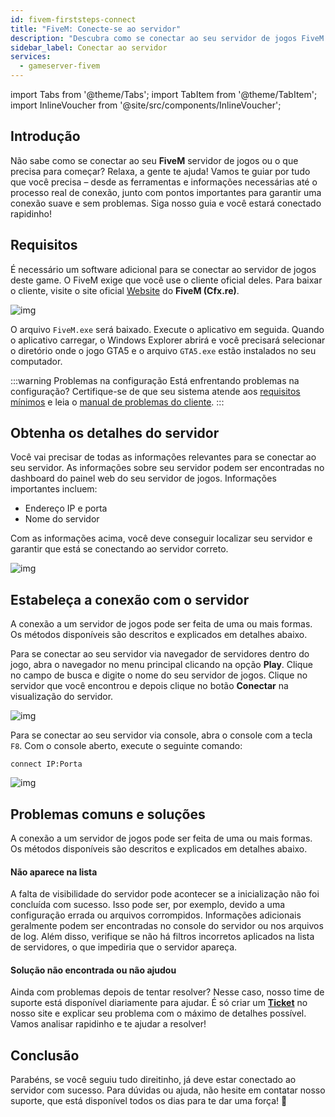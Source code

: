 ```yaml
---
id: fivem-firststeps-connect
title: "FiveM: Conecte-se ao servidor"
description: "Descubra como se conectar ao seu servidor de jogos FiveM de forma tranquila e garanta uma experiência de jogo sem interrupções com dicas e orientações essenciais → Saiba mais agora"
sidebar_label: Conectar ao servidor
services:
  - gameserver-fivem
---
```


import Tabs from '@theme/Tabs';
import TabItem from '@theme/TabItem';
import InlineVoucher from '@site/src/components/InlineVoucher';


## Introdução
Não sabe como se conectar ao seu **FiveM** servidor de jogos ou o que precisa para começar? Relaxa, a gente te ajuda! Vamos te guiar por tudo que você precisa – desde as ferramentas e informações necessárias até o processo real de conexão, junto com pontos importantes para garantir uma conexão suave e sem problemas. Siga nosso guia e você estará conectado rapidinho!

<InlineVoucher />


## Requisitos

É necessário um software adicional para se conectar ao servidor de jogos deste game. O FiveM exige que você use o cliente oficial deles. Para baixar o cliente, visite o site oficial [Website](https://fivem.net/) do **FiveM (Cfx.re)**.

![img](https://screensaver01.zap-hosting.com/index.php/s/Li9iCjESkpzdAP4/download)

O arquivo `FiveM.exe` será baixado. Execute o aplicativo em seguida. Quando o aplicativo carregar, o Windows Explorer abrirá e você precisará selecionar o diretório onde o jogo GTA5 e o arquivo `GTA5.exe` estão instalados no seu computador.



:::warning Problemas na configuração
Está enfrentando problemas na configuração? Certifique-se de que seu sistema atende aos [requisitos mínimos](https://docs.fivem.net/docs/client-manual/system-requirements/) e leia o [manual de problemas do cliente](https://docs.fivem.net/docs/support/client-issues/).
:::



## Obtenha os detalhes do servidor

Você vai precisar de todas as informações relevantes para se conectar ao seu servidor. As informações sobre seu servidor podem ser encontradas no dashboard do painel web do seu servidor de jogos. Informações importantes incluem:

- Endereço IP e porta
- Nome do servidor

Com as informações acima, você deve conseguir localizar seu servidor e garantir que está se conectando ao servidor correto.

![img](https://screensaver01.zap-hosting.com/index.php/s/yRMWxYtmWF7Xwxe/preview)

## Estabeleça a conexão com o servidor

A conexão a um servidor de jogos pode ser feita de uma ou mais formas. Os métodos disponíveis são descritos e explicados em detalhes abaixo.

<Tabs>
    <TabItem value="connect_solution_server_browser_ingame" label="Navegador de Servidores (No jogo)" default>

Para se conectar ao seu servidor via navegador de servidores dentro do jogo, abra o navegador no menu principal clicando na opção **Play**. Clique no campo de busca e digite o nome do seu servidor de jogos. Clique no servidor que você encontrou e depois clique no botão **Conectar** na visualização do servidor.

![img](https://screensaver01.zap-hosting.com/index.php/s/qzW3DkWTjASeXqG/download)

</TabItem>



<TabItem value="connect_solution3" label="Console (No jogo)">

Para se conectar ao seu servidor via console, abra o console com a tecla `F8`. Com o console aberto, execute o seguinte comando:

```
connect IP:Porta
```

![img](https://screensaver01.zap-hosting.com/index.php/s/n864XaxYmG5fSGi/preview)

</TabItem>
</Tabs>



## Problemas comuns e soluções

A conexão a um servidor de jogos pode ser feita de uma ou mais formas. Os métodos disponíveis são descritos e explicados em detalhes abaixo.

#### Não aparece na lista

A falta de visibilidade do servidor pode acontecer se a inicialização não foi concluída com sucesso. Isso pode ser, por exemplo, devido a uma configuração errada ou arquivos corrompidos. Informações adicionais geralmente podem ser encontradas no console do servidor ou nos arquivos de log. Além disso, verifique se não há filtros incorretos aplicados na lista de servidores, o que impediria que o servidor apareça.

#### Solução não encontrada ou não ajudou

Ainda com problemas depois de tentar resolver? Nesse caso, nosso time de suporte está disponível diariamente para ajudar. É só criar um **[Ticket](https://zap-hosting.com/en/customer/support/)** no nosso site e explicar seu problema com o máximo de detalhes possível. Vamos analisar rapidinho e te ajudar a resolver!

## Conclusão

Parabéns, se você seguiu tudo direitinho, já deve estar conectado ao servidor com sucesso. Para dúvidas ou ajuda, não hesite em contatar nosso suporte, que está disponível todos os dias para te dar uma força! 🙂




<InlineVoucher />